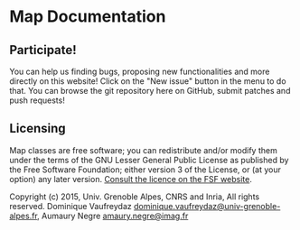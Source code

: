# Map Documentation

## Participate!

You can help us finding bugs, proposing new functionalities and more directly on this website! Click on the "New issue" button in the menu to do that.
You can browse the git repository here on GitHub, submit patches and push requests!

## Licensing

Map classes are free software; you can redistribute and/or modify them under the terms of the GNU Lesser General Public License as published by the Free Software Foundation; either version 3 of the License, or (at your option) any later version.
[Consult the licence on the FSF website](http://www.gnu.org/licenses/lgpl-3.0.txt).

Copyright (c) 2015, Univ. Grenoble Alpes, CNRS and Inria, All rights reserved.
Dominique Vaufreydaz <dominique.vaufreydaz@univ-grenoble-alpes.fr>, Aumaury Negre <amaury.negre@imag.fr>
